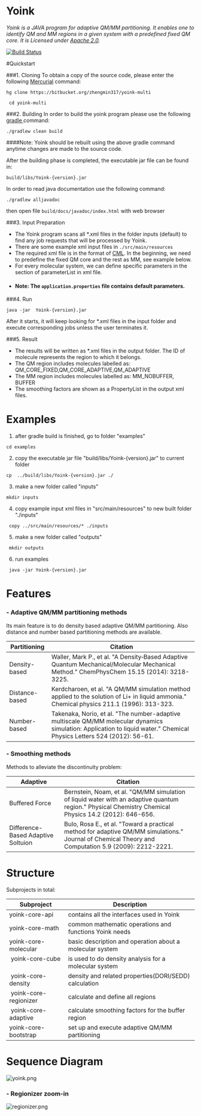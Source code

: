 # Yoink  

*Yoink is a JAVA program for adaptive QM/MM partitioning. It enables one to identify QM and MM regions in a given system with a predefined fixed QM core. It is Licensed under [Apache 2.0](http://www.apache.org/licenses/LICENSE-2.0).*

[![Build Status](https://travis-ci.org/wallerlab/ci-test.svg?branch=master)](https://travis-ci.org/wallerlab/yoink)


#Quickstart

###1. Cloning
To obtain a copy of the source code, please enter the following [Mercurial](https://mercurial.selenic.com/) command:

 `hg clone https://bitbucket.org/zhengmin317/yoink-multi`

` cd yoink-multi`

###2. Building
In order to build the yoink program please use the following [gradle ](https://gradle.org/) command:

`./gradlew clean build`

####Note: Yoink should be rebuilt using the above gradle command anytime changes are made to the source code.

After the building phase is completed, the executable jar file can be found in:

`build/libs/Yoink-{version}.jar`

In order to read java documentation use the following command:

`./gradlew alljavadoc`

then open file `build/docs/javadoc/index.html` with web browser

###3. Input Preparation

* The Yoink program scans all *.xml files in the folder inputs (default) to find any job requests that will be processed by Yoink.
* There are some example xml input files in `./src/main/resources`
* The required xml file is in the format of [CML](http://www.xml-cml.org/). In the beginning, we need to predefine the fixed QM core and the rest as MM, see example below.	
* For every molecular system, we can define specific parameters in the section of parameterList in xml file. 
* #### Note: The `application.properties` file contains default parameters.

###4. Run

`java -jar  Yoink-{version}.jar`

After it starts, it will keep looking for *.xml files in the input folder and execute corresponding jobs unless the user terminates it.

###5. Result
* The results will be written as *.xml files in the output folder. The ID of molecule represents the region to which it belongs.
* The QM region includes molecules labelled as: QM_CORE_FIXED,QM_CORE_ADAPTIVE,QM_ADAPTIVE
* The MM region includes molecules labelled as: MM_NOBUFFER, BUFFER
* The smoothing factors are shown as a PropertyList in the output xml files.


# Examples
1. after gradle build is finished, go to folder "examples"

 `cd examples `

2.  copy the executable jar file "build/libs/Yoink-{version}.jar" to current folder

 ` cp  ../build/libs/Yoink-{version}.jar ./ `

3. make a new folder called "inputs"

 ` mkdir inputs `

4. copy example input xml files in "src/main/resources" to new built folder "./inputs"

 ` copy ../src/main/resources/* ./inputs`

5. make a new folder called "outputs"

 ` mkdir outputs`

6. run examples

 ` java -jar Yoink-{version}.jar`


# Features
### -	Adaptive QM/MM partitioning methods
Its main feature is to do density based adaptive QM/MM partitioning. Also distance and number based partitioning methods are available.

| Partitioning    | Citation           | 
| -------------   |-------------|
| Density-based      | Waller, Mark P., et al. "A Density‐Based Adaptive Quantum Mechanical/Molecular Mechanical Method." ChemPhysChem 15.15 (2014): 3218-3225.| 
| Distance-based      | Kerdcharoen, et al. "A QM/MM simulation method applied to the solution of Li+ in liquid ammonia." Chemical physics 211.1 (1996): 313-323.|
| Number-based      | Takenaka, Norio, et al. "The number-adaptive multiscale QM/MM molecular dynamics simulation: Application to liquid water." Chemical Physics Letters 524 (2012): 56-61. | 


 
### -	Smoothing methods
 Methods to alleviate the discontinuity problem:

| Adaptive | Citation |
| ------------- |-------------|
| Buffered Force | Bernstein, Noam, et al. "QM/MM simulation of liquid water with an adaptive quantum region." Physical Chemistry Chemical Physics 14.2 (2012): 646-656. |
| Difference-Based Adaptive Soltuion | Bulo, Rosa E., et al. "Toward a practical method for adaptive QM/MM simulations." Journal of Chemical Theory and Computation 5.9 (2009): 2212-2221.|


# Structure
Subprojects in total:

| Subproject              | Description        | 
| -------------           |------------|
|  yoink-core-api         |contains all the interfaces used in Yoink | 
|  yoink-core-math        |common mathematic operations and functions Yoink needs |
| yoink-core-molecular    |basic description and operation about a molecular system | 
|  yoink-core-cube        |is used to do density analysis for a molecular system| 
|  yoink-core-density     |density and related properties(DORI/SEDD) calculation |
|  yoink-core-regionizer  |calculate and define all regions| 
|  yoink-core-adaptive    |calculate smoothing factors for the buffer region|
| yoink-core-bootstrap    |set up and execute adaptive QM/MM partitioning |


# Sequence Diagram

![yoink.png](https://github.com/wallerlab/yoink/blob/master/yoink-sequence.png)


### -	Regionizer zoom-in


![regionizer.png](https://github.com/wallerlab/yoink/blob/master/regionizer.png)
